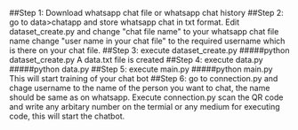 ##Step 1:
Download whatsapp chat file or whatsapp chat history
##Step 2:
go to data>chatapp and store whatsapp chat in txt format.
Edit dataset_create.py and change "chat file name" to your whatsapp chat file name
change "user name in your chat file" to the required username which is there on your chat file.
##Step 3:
execute dataset_create.py
#####python dataset_create.py
A data.txt file is created
##Step 4:
execute data.py
#####python data.py
##Step 5:
execute main.py
#####python main.py
This will start training of your chat bot
##Step 6:
go to connection.py and chage username to the name of the person you want to chat, the name should be same as on whatsapp.
Execute connection.py
scan the QR code and write any arbitary number on the termial or any medium for executing code, this will start the chatbot.

